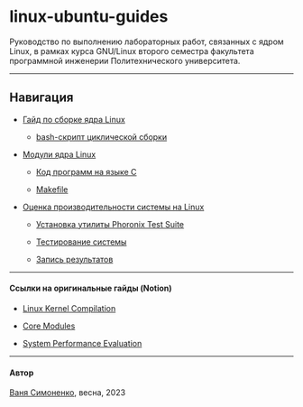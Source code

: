 # linux-ubuntu-guides
Руководство по выполнению лабораторных работ, связанных с ядром Linux, в рамках курса GNU/Linux второго семестра факультета программной инженерии Политехнического университета.

---

## Навигация

- [Гайд по сборке ядра Linux](https://github.com/simonoffcc/linux-ubuntu-guides/tree/main/Linux%20Kernel%20Compilation/README.md)

  - [bash-скрипт циклической сборки](https://github.com/simonoffcc/linux-ubuntu-guides/blob/main/Linux%20Kernel%20Compilation/kernelCyclicBuild.sh)

- [Модули ядра Linux](https://github.com/simonoffcc/linux-ubuntu-guides/blob/main/Core%20Modules/README.md)

  - [Код программ на языке  C](https://github.com/simonoffcc/linux-ubuntu-guides/tree/main/Core%20Modules/code)

  - [Makefile](https://github.com/simonoffcc/linux-ubuntu-guides/tree/main/Core%20Modules/code/Makefile)

- [Оценка производительности системы на Linux](https://github.com/simonoffcc/linux-ubuntu-guides/tree/main/System%20Performance%20Evaluation)
 
  - [Установка утилиты Phoronix Test Suite](https://github.com/simonoffcc/linux-ubuntu-guides/tree/main/System%20Performance%20Evaluation#%D1%88%D0%B0%D0%B3-1-%D1%83%D1%81%D1%82%D0%B0%D0%BD%D0%BE%D0%B2%D0%BA%D0%B0-%D1%83%D1%82%D0%B8%D0%BB%D0%B8%D1%82%D1%8B-phoronix-test-suite)
 
  - [Тестирование системы](https://github.com/simonoffcc/linux-ubuntu-guides/tree/main/System%20Performance%20Evaluation#%D1%88%D0%B0%D0%B3-2-%D1%82%D0%B5%D1%81%D1%82%D0%B8%D1%80%D0%BE%D0%B2%D0%B0%D0%BD%D0%B8%D0%B5)
 
  - [Запись результатов](https://github.com/simonoffcc/linux-ubuntu-guides/tree/main/System%20Performance%20Evaluation#%D1%88%D0%B0%D0%B3-3-%D0%B7%D0%B0%D0%BF%D0%B8%D1%81%D1%8C-%D1%80%D0%B5%D0%B7%D1%83%D0%BB%D1%8C%D1%82%D0%B0%D1%82%D0%BE%D0%B2-%D0%B4%D0%BB%D1%8F-%D0%BE%D1%82%D1%87%D1%91%D1%82%D0%B0)

---

#### Ссылки на оригинальные гайды (Notion)

- [Linux Kernel Compilation](https://www.notion.so/b5000ea1d3b141c5b874dc175e804319?pvs=21)

- [Core Modules](https://www.notion.so/5780494360074cd2a30b27bcd3daae64?pvs=21)

- [System Performance Evaluation](https://www.notion.so/8-d93af126df4f457eb7e7f1a92a7136ee?pvs=21)

---

#### Автор

[Ваня Симоненко](https://t.me/simonoffcc), весна, 2023
